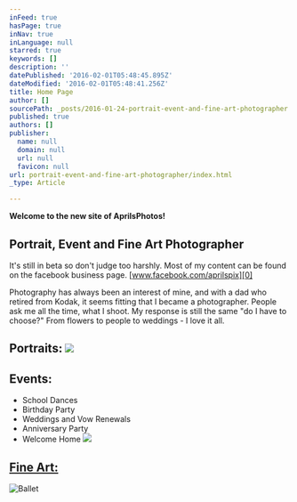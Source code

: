 ```yaml
---
inFeed: true
hasPage: true
inNav: true
inLanguage: null
starred: true
keywords: []
description: ''
datePublished: '2016-02-01T05:48:45.895Z'
dateModified: '2016-02-01T05:48:41.256Z'
title: Home Page
author: []
sourcePath: _posts/2016-01-24-portrait-event-and-fine-art-photographer.md
published: true
authors: []
publisher:
  name: null
  domain: null
  url: null
  favicon: null
url: portrait-event-and-fine-art-photographer/index.html
_type: Article

---
```

**Welcome to the new site of AprilsPhotos!**

## Portrait, Event and Fine Art Photographer

It's still in beta so don't judge too harshly. Most of my content can be found on the facebook business page.   [www.facebook.com/aprilspix][0]

Photography has always been an interest of mine, and with a dad who retired from Kodak, it seems fitting that I became a photographer. People ask me all the time, what I shoot. My response is still the same "do I have to choose?" From flowers to people to weddings - I love it all.

## Portraits: ![](https://s3-us-west-2.amazonaws.com/the-grid-img/p/db3eec0998451b3a631ff8b834edeff703f46e5b.jpg)

## Events:  

* School Dances
* Birthday Party
* Weddings and Vow Renewals
* Anniversary Party
* Welcome Home
![](https://the-grid-user-content.s3-us-west-2.amazonaws.com/bfc805f6-d5b3-427d-95ad-182a62f64424.jpg)

## [Fine Art:][1]
![Ballet](https://s3-us-west-2.amazonaws.com/the-grid-img/p/8ef3871b284839d5e74cebcb5f1542fd5b6246df.jpg)

[0]: https://www.facebook.com/AprilsPix/
[1]: https://thegrid.ai/aprilsphotos/aprils-photos-fine-art/